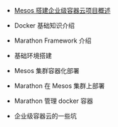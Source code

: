 
* [Mesos 搭建企业级容器云项目概述](container/summary.md)

* Docker 基础知识介绍

* Marathon Framework 介绍

* 基础环境搭建

* Mesos 集群容器化部署

* Marathon 在 Mesos 集群上部署

* Marathon 管理 docker 容器

* 企业级容器云的一些坑